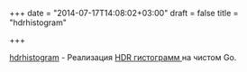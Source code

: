 +++
date = "2014-07-17T14:08:02+03:00"
draft = false
title = "hdrhistogram"

+++

<p><a href="https://github.com/codahale/hdrhistogram">hdrhistogram</a> - Реализация&nbsp;<a href="https://github.com/HdrHistogram/HdrHistogram">HDR гистограмм </a>на чистом Go.</p>

